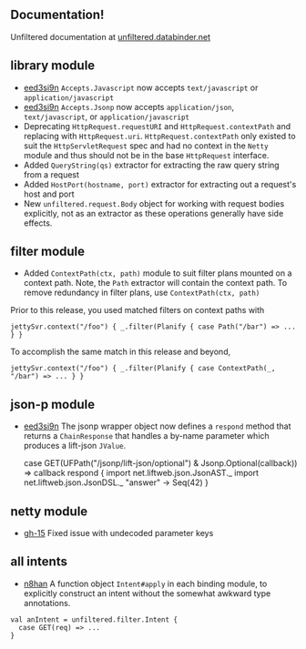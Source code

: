 Documentation!
--------------

Unfiltered documentation at [unfiltered.databinder.net](http://unfiltered.databinder.net/)

library module
--------------
* [eed3si9n][eed3si9n] `Accepts.Javascript` now accepts `text/javascript` or `application/javascript`
* [eed3si9n][eed3si9n] `Accepts.Jsonp` now accepts `application/json`, `text/javascript`, or `application/javascript`
* Deprecating `HttpRequest.requestURI` and `HttpRequest.contextPath` and replacing with `HttpRequest.uri`. `HttpRequest.contextPath` only existed to suit the `HttpServletRequest` spec and had no context in the `Netty` module and thus should not be in the base `HttpRequest` interface.
* Added `QueryString(qs)` extractor for extracting the raw query string from a request
* Added `HostPort(hostname, port)` extractor for extracting out a request's host and port
* New `unfiltered.request.Body` object for working with request bodies explicitly, not as an extractor as these operations generally have side effects.

filter module
-------------
* Added `ContextPath(ctx, path)` module to suit filter plans mounted on a context path. Note, the `Path` extractor will contain the context path. To remove redundancy in filter plans, use `ContextPath(ctx, path)`

Prior to this release, you used matched filters on context paths with

    jettySvr.context("/foo") { _.filter(Planify { case Path("/bar") => ... } }

To accomplish the same match in this release and beyond,

    jettySvr.context("/foo") { _.filter(Planify { case ContextPath(_, "/bar") => ... } }

json-p module
-------------
* [eed3si9n][eed3si9n] The jsonp wrapper object now defines a `respond` method that returns a `ChainResponse` that handles a
by-name parameter which produces a lift-json `JValue`.

    case GET(UFPath("/jsonp/lift-json/optional") & Jsonp.Optional(callback)) => callback respond {
      import net.liftweb.json.JsonAST._
      import net.liftweb.json.JsonDSL._
      "answer" -> Seq(42)
    }

netty module
------------
* [gh-15](https://github.com/n8han/Unfiltered/issues/15) Fixed issue with undecoded parameter keys

[eed3si9n]: https://github.com/eed3si9n/

all intents
-----------

* [n8han][n8han] A function object `Intent#apply` in each binding
module, to explicitly construct an intent without the somewhat awkward
type annotations.

[n8han]: https://github.com/n8han/

    val anIntent = unfiltered.filter.Intent {
      case GET(req) => ...
    }
